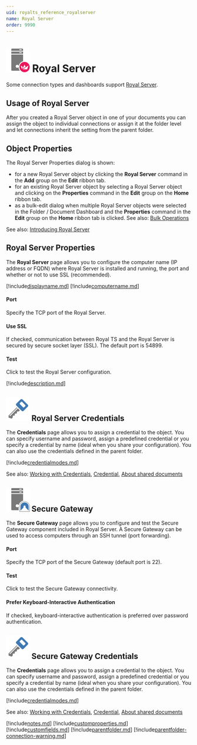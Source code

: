 ```yaml
---
uid: royalts_reference_royalserver
name: Royal Server
order: 9990
---
```


# ![](/r2021/images/RoyalTS/Application/SVG_PageManagementEndpoint_32.svg#img_header) Royal Server
Some connection types and dashboards support [Royal Server](xref:royalts_intro_royalserver).

## Usage of Royal Server
After you created a Royal Server object in one of your documents you can assign the object to individual connections or assign it at the folder level and let connections inherit the setting from the parent folder.

## Object Properties
The Royal Server Properties dialog is shown:
- for a new Royal Server object by clicking the **Royal Server** command in the **Add** group on the **Edit** ribbon tab.
- for an existing Royal Server object by selecting a Royal Server object and clicking on the **Properties** command in the **Edit** group on the **Home** ribbon tab.
- as a bulk-edit dialog when multiple Royal Server objects were selected in the Folder / Document Dashboard and the **Properties** command in the **Edit** group on the **Home** ribbon tab is clicked. See also: [Bulk Operations](xref:royalts_tutorials_bulk)

See also: [Introducing Royal Server](xref:royalts_intro_royalserver)

## Royal Server Properties
The **Royal Server** page allows you to configure the computer name (IP address or FQDN) where Royal Server is installed and running, the port and whether or not to use SSL (recommended).

[!include[displayname.md](~/royalts/_shared/displayname.md)]
[!include[computername.md](~/royalts/_shared/computername-gw.md)]

#### Port
Specify the TCP port of the Royal Server.

#### Use SSL
If checked, communication between Royal TS and the Royal Server is secured by secure socket layer (SSL). The default port is 54899.

#### Test
Click to test the Royal Server configuration.

[!include[description.md](~/royalts/_shared/description.md)]

## ![](/r2021/images/RoyalTS/Application/SVG_PageCredential_32.svg#img_header) Royal Server Credentials
The **Credentials** page allows you to assign a credential to the object. You can specify username and password, assign a predefined credential or you specify a credential by name (ideal when you share your configuration). You can also use the credentials defined in the parent folder.

[!include[credentialmodes.md](~/royalts/_shared/credentialmodes.md)]

See also: [Working with Credentials](xref:royalts_tutorials_credentials), [Credential](xref:royalts_reference_organization_credential), [About shared documents](https://www.royalapps.com/go/kb-all-teamsharing)

## ![](/r2021/images/RoyalTS/Application/SVG_PageSecureGateway_32.svg#img_header) Secure Gateway
The **Secure Gateway** page allows you to configure and test the Secure Gateway component included in Royal Server. A Secure Gateway can be used to access computers through an SSH tunnel (port forwarding).

#### Port
Specify the TCP port of the Secure Gateway (default port is 22).

#### Test
Click to test the Secure Gateway connectivity.

#### Prefer Keyboard-Interactive Authentication
If checked, keyboard-interactive authentication is preferred over password authentication.

## ![](/r2021/images/RoyalTS/Application/SVG_PageCredential_32.svg#img_header) Secure Gateway Credentials
The **Credentials** page allows you to assign a credential to the object. You can specify username and password, assign a predefined credential or you specify a credential by name (ideal when you share your configuration). You can also use the credentials defined in the parent folder.

[!include[credentialmodes.md](~/royalts/_shared/credentialmodes.md)]

See also: [Working with Credentials](xref:royalts_tutorials_credentials), [Credential](xref:royalts_reference_organization_credential), [About shared documents](https://www.royalapps.com/go/kb-all-teamsharing)

[!include[notes.md](~/royalts/_shared/notes.md)]
[!include[customproperties.md](~/royalts/_shared/customproperties.md)]
[!include[customfields.md](~/royalts/_shared/customfields.md)]
[!include[parentfolder.md](~/royalts/_shared/parentfolder.md)]
[!include[parentfolder-connection-warning.md](~/royalts/_shared/parentfolder-connection-warning.md)]
